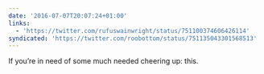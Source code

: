 ```yaml
---
date: '2016-07-07T20:07:24+01:00'
links:
  - 'https://twitter.com/rufuswainwright/status/751100374606426114'
syndicated: 'https://twitter.com/roobottom/status/751135043301568513'
---
```

If you’re in need of some much needed cheering up: this. 
